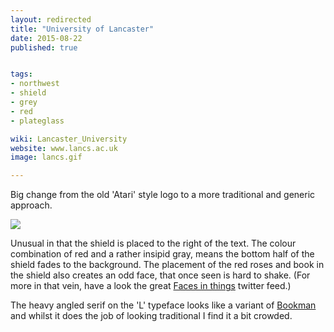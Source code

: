 ```yaml
---
layout: redirected
title: "University of Lancaster"
date: 2015-08-22
published: true


tags:
- northwest
- shield
- grey
- red
- plateglass

wiki: Lancaster_University
website: www.lancs.ac.uk
image: lancs.gif

---
```


Big change from the old 'Atari' style logo to a more traditional and generic approach.

![](/images/lancs-old.gif)

Unusual in that the shield is placed to the right of the text. The colour combination of red and a rather insipid gray, means the bottom half of the shield fades to the background. The placement of the red roses and book in the shield also creates an odd face, that once seen is hard to shake. (For more in that vein, have a look the great [Faces in things](https://twitter.com/facespics) twitter feed.)

The heavy angled serif on the 'L' typeface looks like a variant of [Bookman](https://en.wikipedia.org/wiki/Bookman_(typeface)) and whilst it does the job of looking traditional I find it a bit crowded.
